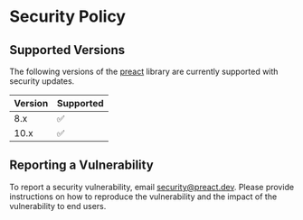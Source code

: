 # Security Policy

## Supported Versions

The following versions of the [preact](https://github.com/preactjs/preact) library are currently supported with security updates.

| Version | Supported          |
| ------- | ------------------ |
| 8.x     | :white_check_mark: |
| 10.x    | :white_check_mark: |

## Reporting a Vulnerability

To report a security vulnerability, email security@preact.dev. Please provide instructions on how to reproduce the vulnerability and the impact of the vulnerability to end users.

<!--
Tell them where to go, how often they can expect to get an update on a
reported vulnerability, what to expect if the vulnerability is accepted or
declined, etc.
-->
